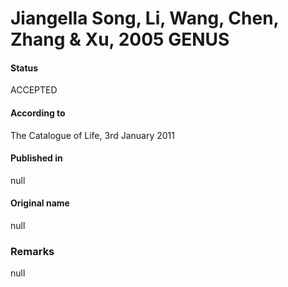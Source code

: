 # Jiangella Song, Li, Wang, Chen, Zhang & Xu, 2005 GENUS

#### Status
ACCEPTED

#### According to
The Catalogue of Life, 3rd January 2011

#### Published in
null

#### Original name
null

### Remarks
null